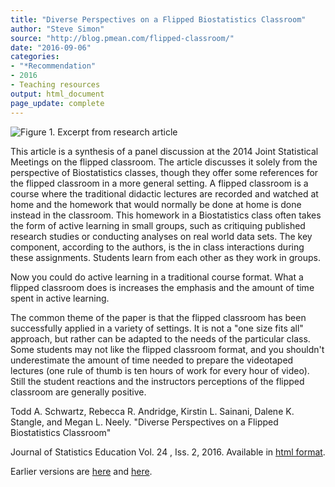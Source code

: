 ```yaml
---
title: "Diverse Perspectives on a Flipped Biostatistics Classroom"
author: "Steve Simon"
source: "http://blog.pmean.com/flipped-classroom/"
date: "2016-09-06"
categories:
- "*Recommendation"
- 2016
- Teaching resources
output: html_document
page_update: complete
---
```


![Figure 1. Excerpt from research article](http://www.pmean.com/new-images/16/flipped-classroom01.png)

<div class="notes">

This article is a synthesis of a panel discussion at the 2014 Joint Statistical Meetings on the flipped classroom. The article discusses it solely from the perspective of Biostatistics classes, though they offer some references for the flipped classroom in a more general setting. A flipped classroom is a course where the traditional didactic lectures are recorded and watched at home and the homework that would normally be done at home is done instead in the classroom. This homework in a Biostatistics class often takes the form of active learning in small groups, such as critiquing published research studies or conducting analyses on real world data sets. The key component, according to the authors, is the in class interactions during these assignments. Students learn from each other as they work in groups.

Now you could do active learning in a traditional course format. What a flipped classroom does is increases the emphasis and the amount of time spent in active learning.

The common theme of the paper is that the flipped classroom has been successfully applied in a variety of settings. It is not a "one size fits all" approach, but rather can be adapted to the needs of the particular class. Some students may not like the flipped classroom format, and you shouldn't underestimate the amount of time needed to prepare the videotaped lectures (one rule of thumb is ten hours of work for every hour of video). Still the student reactions and the instructors perceptions of the flipped classroom are generally positive.

Todd A. Schwartz, Rebecca R. Andridge, Kirstin L. Sainani, Dalene K. Stangle, and Megan L. Neely. "Diverse Perspectives on a Flipped Biostatistics Classroom"

Journal of Statistics Education Vol. 24 , Iss. 2, 2016. Available in [html format][sch1].


[sch1]: http://www.tandfonline.com/doi/full/10.1080/10691898.2016.1192362

</div>
 
Earlier versions are [here][sim1] and [here][sim2].
 
[sim1]: http://blog.pmean.com/flipped-classroom/
[sim2]: http://new.pmean.com/flipped-classroom/
 
